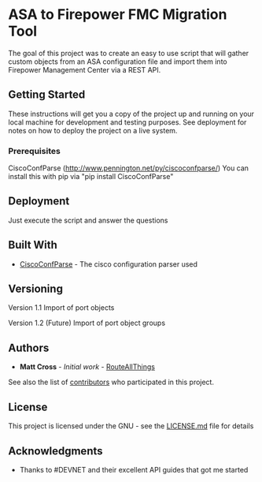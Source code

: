 # ASA to Firepower FMC Migration Tool

The goal of this project was to create an easy to use script that will gather custom objects from an ASA configuration file and import them into Firepower Management Center via a REST API. 

## Getting Started

These instructions will get you a copy of the project up and running on your local machine for development and testing purposes. See deployment for notes on how to deploy the project on a live system.

### Prerequisites

CiscoConfParse (http://www.pennington.net/py/ciscoconfparse/)
You can install this with pip via "pip install CiscoConfParse"

## Deployment

Just execute the script and answer the questions

## Built With

* [CiscoConfParse](http://www.pennington.net/py/ciscoconfparse/) - The cisco configuration parser used

## Versioning

Version 1.1
Import of port objects

Version 1.2 (Future)
Import of port object groups

## Authors

* **Matt Cross** - *Initial work* - [RouteAllThings](https://github.com/routeallthings)

See also the list of [contributors](https://github.com/routeallthings/ASA-to-Firepower-Converter/contributors) who participated in this project.

## License

This project is licensed under the GNU - see the [LICENSE.md](LICENSE.md) file for details

## Acknowledgments

* Thanks to #DEVNET and their excellent API guides that got me started
